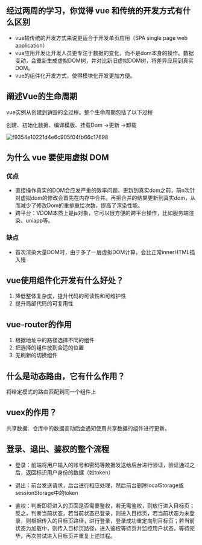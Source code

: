 ## 经过两周的学习，你觉得 vue 和传统的开发方式有什么区别

- vue较传统的开发方式来说更适合于开发单页应用（SPA single page web application）
- vue应用开发让开发人员更专注于数据的变化，而不是dom本身的操作。数据变动，会重新生成虚拟DOM树，并对比新旧虚拟DOM树，将差异应用到真实DOM。
- vue的组件化开发方式，使得模块化开发更加方便。

## 阐述Vue的生命周期

vue实例从创建到销毁的全过程。整个生命周期包括了以下过程

创建、初始化数据、编译模版、挂载Dom ->更新 ->卸载 

<img src="https://cdn.jsdelivr.net/gh/CreatBeWorld/images/202207291618258.png" alt="f9354e10221d4e6c905f04fb66c17698"  />

## 为什么 vue 要使用虚拟 DOM

### 优点

- 直接操作真实的DOM会应发严重的效率问题。更新到真实dom之前，前n次针对虚拟dom的修改会首先在内存中合并。再把合并的结果更新到真实dom，从而减少了修改Dom的重排重绘次数，提高了渲染性能。
- 跨平台：VDOM本质上是js对象，它可以很方便的跨平台操作，比如服务端渲染、uniapp等。

### 缺点

- 首次渲染大量DOM时，由于多了一层虚拟DOM计算，会比正常innerHTML插入慢

## vue使用组件化开发有什么好处？

1. 降低整体复杂度，提升代码的可读性和可维护性
2. 提升局部代码的可复用性

## vue-router的作用

1. 根据地址中的路径选择不同的组件
2. 把选择的组件放到合适的位置
3. 无刷新的切换组件

## 什么是动态路由，它有什么作用？

将给定模式的路由匹配到同一个组件上

## vuex的作用？

共享数据、仓库中的数据变动后会通知使用共享数据的组件进行更新。

## 登录、退出、鉴权的整个流程

- 登录：前端将用户输入的账号和密码等数据发送给后台进行验证，验证通过之后，返回标识用户身份的数据（如token）

- 退出：前台发送请求，后台进行相应处理，然后前台删除localStorage或sessionStorage中的token
- 鉴权：判断即将进入的页面是否需要鉴权，若无需鉴权，则放行进入目标页；反之，判断当前状态，若当前状态已登录，则进入目标页，若当前状态为未登录，则根据传入的目标页路径，进行登录，登录成功重定向到目标页；若当前状态为加载中，则传入目标页路径，进入鉴权等待页并监控用户状态，等待完毕，再次尝试进入目标页并重复上述过程。

